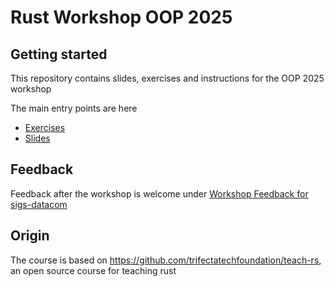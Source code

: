 
# Rust Workshop OOP 2025

## Getting started

This repository contains slides, exercises and instructions for the OOP 2025 workshop

The main entry points are here

* [Exercises](exercises/README.md)
* [Slides](slides/)

## Feedback 

Feedback after the workshop is welcome under
[Workshop Feedback for sigs-datacom](https://www.sigs-datacom.de/sd/conference-evaluation/oop2025/10523)

## Origin

The course is based on https://github.com/trifectatechfoundation/teach-rs, an open source course for teaching rust

